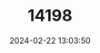 ---
title: "14198"
category: "Myotis schaubi"
draft: false
date: 2024-02-22 13:03:50
languages:
  Russian: ["Arakskaya Nochnitsa", "Zakavkazskaya Nochnitsa"]
  French: ["Murin de Schaub"]
  English: ["Schaub's Myotis"]
---